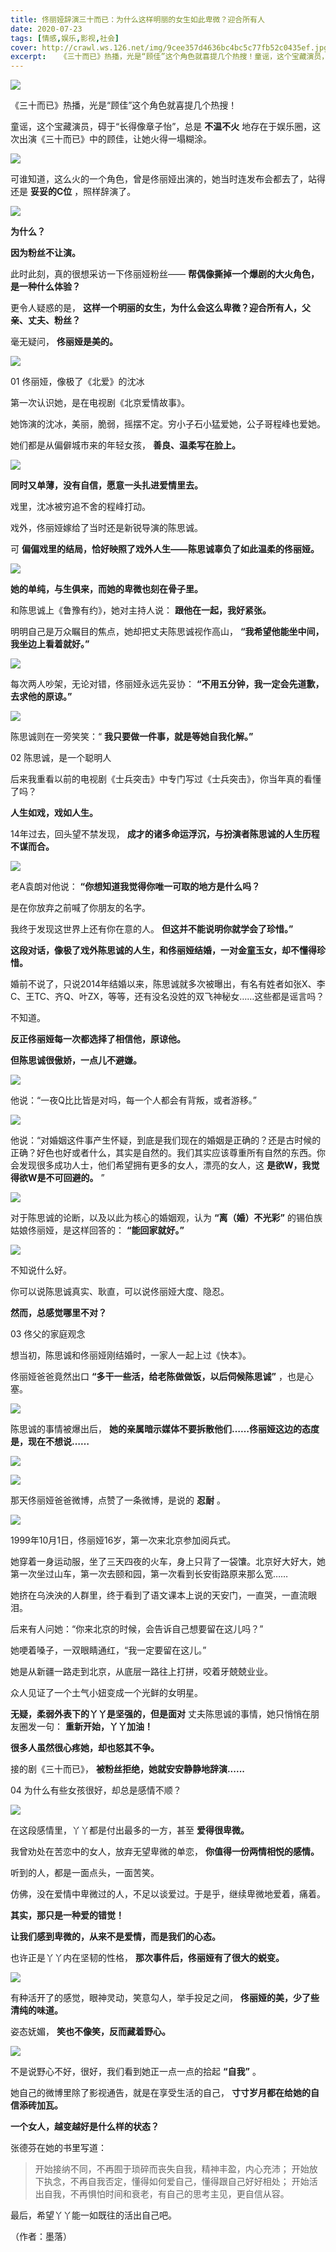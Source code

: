 ```yaml
---
title: 佟丽娅辞演三十而已：为什么这样明丽的女生如此卑微？迎合所有人
date: 2020-07-23
tags: [情感,娱乐,影视,社会]
cover: http://crawl.ws.126.net/img/9cee357d4636bc4bc5c77fb52c0435ef.jpg
excerpt:   《三十而已》热播，光是“顾佳”这个角色就喜提几个热搜！童谣，这个宝藏演员，碍于“长得像章子
---
```

![](http://crawl.ws.126.net/img/9cee357d4636bc4bc5c77fb52c0435ef.jpg)  

《三十而已》热播，光是“顾佳”这个角色就喜提几个热搜！

童谣，这个宝藏演员，碍于“长得像章子怡”，总是 **不温不火** 地存在于娱乐圈，这次出演《三十而已》中的顾佳，让她火得一塌糊涂。

![](http://crawl.ws.126.net/img/376131329a0fefe36a585487f6068237.jpg)  

可谁知道，这么火的一个角色，曾是佟丽娅出演的，她当时连发布会都去了，站得还是 **妥妥的C位** ，照样辞演了。

![](http://crawl.ws.126.net/img/20de09322ffd9402d8324f6fb25b90f8.jpg)  

**为什么？**

**因为粉丝不让演。**

此时此刻，真的很想采访一下佟丽娅粉丝—— **帮偶像撕掉一个爆剧的大火角色，是一种什么体验？**

更令人疑惑的是， **这样一个明丽的女生，为什么会这么卑微？迎合所有人，父亲、丈夫、粉丝？**

毫无疑问， **佟丽娅是美的。**

![](http://crawl.ws.126.net/img/a925e284486f8437e0f41a7f7a37b541.jpg)  

01 佟丽娅，像极了《北爱》的沈冰

第一次认识她，是在电视剧《北京爱情故事》。

她饰演的沈冰，美丽，脆弱，摇摆不定。穷小子石小猛爱她，公子哥程峰也爱她。

她们都是从偏僻城市来的年轻女孩， **善良、温柔写在脸上。**

![](http://crawl.ws.126.net/img/56d24b66c19e8793738cb783425ef2fa.jpg)  

**同时又单薄，没有自信，愿意一头扎进爱情里去。**

戏里，沈冰被穷追不舍的程峰打动。

戏外，佟丽娅嫁给了当时还是新锐导演的陈思诚。

可 **偏偏戏里的结局，恰好映照了戏外人生——陈思诚辜负了如此温柔的佟丽娅。**

![](http://crawl.ws.126.net/img/44d6ad12a30d171374bdfa21554b4afe.gif)  

**她的单纯，与生俱来，而她的卑微也刻在骨子里。**

和陈思诚上《鲁豫有约》，她对主持人说： **跟他在一起，我好紧张。**

明明自己是万众瞩目的焦点，她却把丈夫陈思诚视作高山， **“我希望他能坐中间，我坐边上看着就好。”**

![](http://crawl.ws.126.net/img/b53136f7955e7458fe3b95484f488b37.jpg)  

每次两人吵架，无论对错，佟丽娅永远先妥协： **“不用五分钟，我一定会先道歉，去求他的原谅。”**

![](http://crawl.ws.126.net/img/f8c8447f814a5797460abf2865bf524f.jpg)  

陈思诚则在一旁笑笑：“ **我只要做一件事，就是等她自我化解。”**

02 陈思诚，是一个聪明人

后来我重看以前的电视剧《士兵突击》中专门写过《士兵突击》，你当年真的看懂了吗？

**人生如戏，戏如人生。**

14年过去，回头望不禁发现， **成才的诸多命运浮沉，与扮演者陈思诚的人生历程不谋而合。**

![](http://crawl.ws.126.net/img/5c5be9c4fd0716f09cbb74a777d549f2.jpg)  

老A袁朗对他说： **“你想知道我觉得你唯一可取的地方是什么吗？**

是在你放弃之前喊了你朋友的名字。

我终于发现这世界上还有你在意的人。 **但这并不能说明你就学会了珍惜。”**

**这段对话，像极了戏外陈思诚的人生，和佟丽娅结婚，一对金童玉女，却不懂得珍惜。**

婚前不说了，只说2014年结婚以来，陈思诚就多次被曝出，有名有姓者如张X、李C、王TC、齐Q、叶ZX，等等，还有没名没姓的双飞神秘女……这些都是谣言吗？

不知道。

**反正佟丽娅每一次都选择了相信他，原谅他。**

**但陈思诚很傲娇，一点儿不避嫌。**

![](http://crawl.ws.126.net/img/2ed855d70fec7b06baad8f4fb17fd61c.jpg)  

他说：“一夜Q比比皆是对吗，每一个人都会有背叛，或者游移。”

![](http://crawl.ws.126.net/img/40f5a2ecc71d83f6f39c2a30b3adc63f.jpg)  

他说：“对婚姻这件事产生怀疑，到底是我们现在的婚姻是正确的？还是古时候的正确？好色也好或者什么，其实是自然的。我们其实应该尊重所有自然的东西。你会发现很多成功人士，他们希望拥有更多的女人，漂亮的女人，这
**是欲W，我觉得欲W是不可回避的。** ”

![](http://crawl.ws.126.net/img/20993e5cee615b0c3efd8e368f109873.jpg)  

对于陈思诚的论断，以及以此为核心的婚姻观，认为 **“离（婚）不光彩”** 的锡伯族姑娘佟丽娅，是这样回答的： **“能回家就好。”**

![](http://crawl.ws.126.net/img/b2fb72eedbc111f00ea0144e633ace11.jpg)  

不知说什么好。

你可以说陈思诚真实、耿直，可以说佟丽娅大度、隐忍。

**然而，总感觉哪里不对？**

03 佟父的家庭观念

想当初，陈思诚和佟丽娅刚结婚时，一家人一起上过《快本》。

佟丽娅爸爸竟然出口 **“多干一些活，给老陈做做饭，以后伺候陈思诚”** ，也是心塞。

![](http://crawl.ws.126.net/img/4fd2fedabf813b46ec5524c36fe86b65.jpg)  

陈思诚的事情被爆出后， **她的亲属暗示媒体不要拆散他们……佟丽娅这边的态度是，现在不想说……**

![](http://crawl.ws.126.net/img/73eef02989c948482ae5ebd13886b61d.jpg)  

![](http://crawl.ws.126.net/img/52c1ee310b83e66b90939dc75ea593a9.jpg)  

那天佟丽娅爸爸微博，点赞了一条微博，是说的 **忍耐** 。

![](http://crawl.ws.126.net/img/397d10351ec63eb928fbfdbcaaaec9dd.jpg)  

1999年10月1日，佟丽娅16岁，第一次来北京参加阅兵式。

她穿着一身运动服，坐了三天四夜的火车，身上只背了一袋馕。北京好大好大，她第一次坐过山车，第一次去颐和园，第一次看到长安街路原来那么宽……

她挤在乌泱泱的人群里，终于看到了语文课本上说的天安门，一直哭，一直流眼泪。

后来有人问她：“你来北京的时候，会告诉自己想要留在这儿吗？”

她哽着嗓子，一双眼睛通红，“我一定要留在这儿。”

她是从新疆一路走到北京，从底层一路往上打拼，咬着牙兢兢业业。

众人见证了一个土气小妞变成一个光鲜的女明星。

**无疑，柔弱外表下的丫丫是坚强的，但是面对** 丈夫陈思诚的事情，她只悄悄在朋友圈发一句： **重新开始，丫丫加油！**

**很多人虽然很心疼她，却也怒其不争。**

接的剧《三十而已》， **被粉丝拒绝，她就安安静静地辞演......**

04 为什么有些女孩很好，却总是感情不顺？

![](http://crawl.ws.126.net/img/fd4f316f337693ad8a7c3df213052263.jpg)  

在这段感情里，丫丫都是付出最多的一方，甚至 **爱得很卑微。**

我曾劝处在苦恋中的女人，放弃无望卑微的单恋， **你值得一份两情相悦的感情。**

听到的人，都是一面点头，一面苦笑。

仿佛，没在爱情中卑微过的人，不足以谈爱过。于是乎，继续卑微地爱着，痛着。

**其实，那只是一种爱的错觉！**

**让我们感到卑微的，从来不是爱情，而是我们的心态。**

也许正是丫丫内在坚韧的性格， **那次事件后，佟丽娅有了很大的蜕变。**

![](http://crawl.ws.126.net/img/40508c7984d950339a769ffef48a9194.gif)  

有种活开了的感觉，眼神灵动，笑意勾人，举手投足之间， **佟丽娅的美，少了些清纯的味道。**

姿态妩媚， **笑也不像笑，反而藏着野心。**

![](http://crawl.ws.126.net/img/bd5482c950e404666be9164377c49ed8.gif)  

不是说野心不好，很好，我们看到她正一点一点的拾起 **“自我”** 。

她自己的微博里除了影视通告，就是在享受生活的自己， **寸寸岁月都在给她的自信添砖加瓦。**

**一个女人，越变越好是什么样的状态？**

张德芬在她的书里写道：

> 开始接纳不同，不再囿于琐碎而丧失自我，精神丰盈，内心充沛； 开始放下执念，不再自我否定，懂得如何爱自己，懂得跟自己好好相处；
> 开始活出自我，不再惧怕时间和衰老，有自己的思考主见，更自信从容。

最后，希望丫丫能一如既往的活出自己吧。

（作者：墨落）

